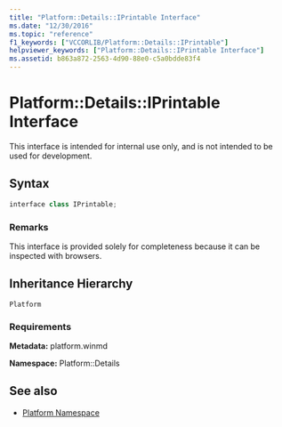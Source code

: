 ```yaml
---
title: "Platform::Details::IPrintable Interface"
ms.date: "12/30/2016"
ms.topic: "reference"
f1_keywords: ["VCCORLIB/Platform::Details::IPrintable"]
helpviewer_keywords: ["Platform::Details::IPrintable Interface"]
ms.assetid: b863a872-2563-4d90-88e0-c5a0bdde83f4
---
```

# Platform::Details::IPrintable Interface

This interface is intended for internal use only, and is not intended to be used for development.

## Syntax

```cpp
interface class IPrintable;
```

### Remarks

This interface is provided solely for completeness because it can be inspected with browsers.

## Inheritance Hierarchy

`Platform`

### Requirements

**Metadata:** platform.winmd

**Namespace:** Platform::Details

## See also

- [Platform Namespace](platform-namespace-c-cx.md)

